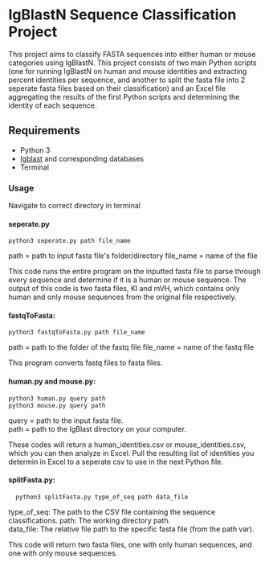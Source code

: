 # IgBlastN Sequence Classification Project

This project aims to classify FASTA sequences into either human or mouse categories using IgBlastN. This project consists of two main Python scripts (one for running IgBlastN on human and mouse identities and extracting percent identities per sequence, and another to split the fasta file into 2 seperate fasta files based on their classification) and an Excel file aggregating the results of the first Python scripts and determining the identity of each sequence. 

## Requirements
- Python 3
- [Igblast](https://github.com/xinyu-dev/igblast/blob/master/Using%20IgBlast.ipynb) and corresponding databases 
- Terminal

### Usage
Navigate to correct directory in terminal

#### seperate.py
``` 
python3 seperate.py path file_name
```
path = path to input fasta file's folder/directory
file_name = name of the file

This code runs the entire program on the inputted fasta file to parse through every sequence and determine if it is a human or mouse sequence. The output of this code is two fasta files, KI and mVH, which contains only human and only mouse sequences from the original file respectively. 


#### fastqToFasta:
```
python3 fastqToFasta.py path file_name
```
path = path to the folder of the fastq file
file_name = name of the fastq file

This program converts fastq files to fasta files.

#### human.py and mouse.py:
```
python3 human.py query path
python3 mouse.py query path
```

query = path to the input fasta file.<br/>
path = path to the IgBlast directory on your computer.

These codes will return a human_identities.csv or mouse_identities.csv, which you can then analyze in Excel. 
Pull the resulting list of identities you determin in Excel to a seperate csv to use in the next Python file. 


#### splitFasta.py:
```
  python3 splitFasta.py type_of_seq path data_file
```

type_of_seq: The path to the CSV file containing the sequence classifications. 
path: The working directory path.<br/>
data_file: The relative file path to the specific fasta file (from the path var).

This code will return two fasta files, one with only human sequences, and one with only mouse sequences. 
